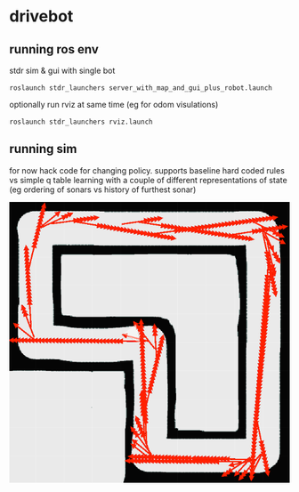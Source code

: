 # drivebot

## running ros env

stdr sim & gui with single bot

```
roslaunch stdr_launchers server_with_map_and_gui_plus_robot.launch 
```

optionally run rviz at same time (eg for odom visulations)

```
roslaunch stdr_launchers rviz.launch
```

## running sim

for now hack code for changing policy. supports baseline hard coded rules vs simple q table
learning with a couple of different representations of state (eg ordering of sonars vs
history of furthest sonar)

![lap](blogish/lap_and_half_simple_policy.png?raw=true "lap")